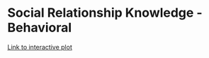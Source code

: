 # Social Relationship Knowledge - Behavioral

[Link to interactive plot](https://hspopal.github.io/srk_behavioral/p1.html)
